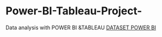 # Power-BI-Tableau-Project-
Data analysis with POWER BI &amp;TABLEAU 
<a href=https://github.com/protim-design/Power-BI-Tableau-Project-/blob/main/Screenshot%202025-03-09%20092452.png> DATASET POWER BI </a>
<a href=https://github.com/protim-design/Power-BI-Tableau-Project-/blob/main/Screenshot%202025-03-12%20084052.png>
